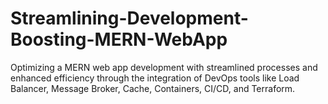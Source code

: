 # Streamlining-Development-Boosting-MERN-WebApp
Optimizing a MERN web app development with streamlined processes and enhanced efficiency through the integration of DevOps tools like Load Balancer, Message Broker, Cache, Containers, CI/CD, and Terraform.
